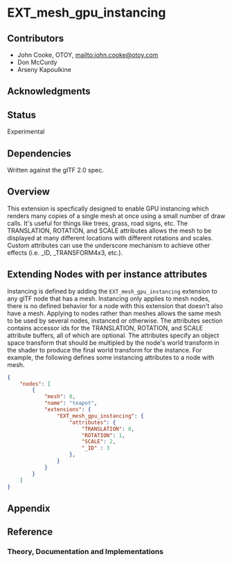 # EXT\_mesh\_gpu\_instancing

## Contributors

* John Cooke, OTOY, <mailto:john.cooke@otoy.com>
* Don McCurdy
* Arseny Kapoulkine 

## Acknowledgments

## Status

Experimental

## Dependencies

Written against the glTF 2.0 spec.

## Overview

This extension is specfically designed to enable GPU instancing which renders many copies of a single mesh at once using a small number of draw calls.  It's useful for things 
like trees, grass, road signs, etc.  The TRANSLATION, ROTATION, and SCALE attributes allows the mesh to be displayed at many different locations with different rotations and scales.  
Custom attributes can use the underscore mechanism to achieve other effects (i.e. _ID, _TRANSFORM4x3, etc.).

## Extending Nodes with per instance attributes

Instancing is defined by adding the `EXT_mesh_gpu_instancing` extension to any glTF node that has a mesh.  Instancing only applies to mesh nodes, there is no defined behavior for a node 
with this extension that doesn't also have a mesh.  Applying to nodes rather than meshes allows the same mesh to be used by several nodes, instanced or otherwise.  The attributes 
section contains accessor ids for the TRANSLATION, ROTATION, and SCALE attribute buffers, all of which are optional.  The attributes specify an object space transform that should be 
multipled by the node's world transform in the shader to produce the final world transform for the instance. For example, the following defines some instancing attributes to a node with mesh.  

```json
{
    "nodes": [
        {
            "mesh": 0,
            "name": "teapot",
            "extensions": {
                "EXT_mesh_gpu_instancing": {
                    "attributes": {
                        "TRANSLATION": 0,
                        "ROTATION": 1,
                        "SCALE": 2,
                        "_ID" : 3
                    },
                }
            }
        }
    ]
}
```

## Appendix


## Reference


### Theory, Documentation and Implementations
